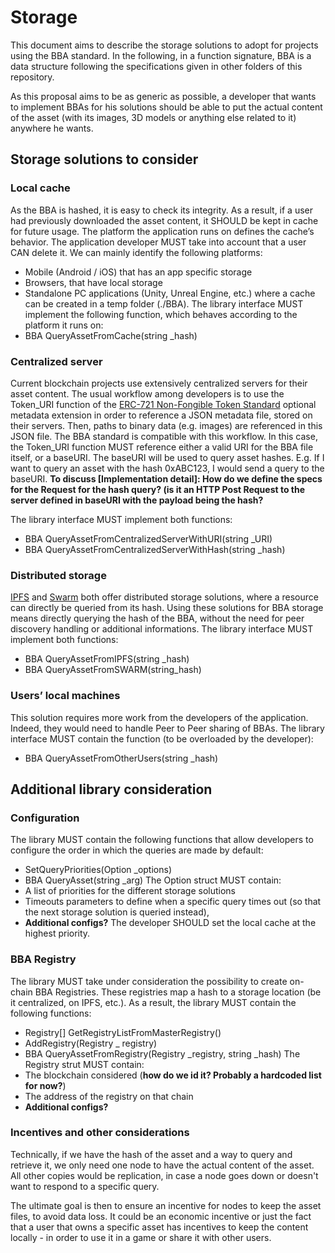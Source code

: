 # Storage

This document aims to describe the storage solutions to adopt for projects using the BBA standard. In the following, in a function signature, BBA is a data structure following the specifications given in other folders of this repository.

As this proposal aims to be as generic as possible, a developer that wants to implement BBAs for his solutions should be able to put the actual content of the asset (with its images, 3D models or anything else related to it) anywhere he wants.

## Storage solutions to consider
### Local cache
As the BBA is hashed, it is easy to check its integrity. As a result, if a user had previously downloaded the asset content, it SHOULD be kept in cache for future usage.
The platform the application runs on defines the cache’s behavior. The application developer MUST take into account that a user CAN delete it. We can mainly identify the following platforms:
-	Mobile (Android / iOS) that has an app specific storage
-	Browsers, that have local storage
-	Standalone PC applications (Unity, Unreal Engine, etc.) where a cache can be created in a temp folder (./BBA).
The library interface MUST implement the following function, which behaves according to the platform it runs on: 
-	BBA QueryAssetFromCache(string _hash)

### Centralized server
Current blockchain projects use extensively centralized servers for their asset content. The usual workflow among developers is to use the Token_URI function of the [ERC-721 Non-Fongible Token Standard](https://github.com/ethereum/EIPs/blob/master/EIPS/eip-721.md) optional metadata extension in order to reference a JSON metadata file, stored on their servers. Then, paths to binary data (e.g. images) are referenced in this JSON file.
The BBA standard is compatible with this workflow. In this case, the Token_URI function MUST reference either a valid URI for the BBA file itself, or a baseURI. The baseURI will be used to query asset hashes. E.g. If I want to query an asset with the hash 0xABC123, I would send a query to the baseURI.
**To discuss [Implementation detail]: How do we define the specs for the Request for the hash query? (is it an HTTP Post Request to the server defined in baseURI with the payload being the hash?**

The library interface MUST implement both functions: 
-	BBA QueryAssetFromCentralizedServerWithURI(string _URI)
-	BBA QueryAssetFromCentralizedServerWithHash(string _hash)

### Distributed storage
[IPFS](https://ipfs.io) and [Swarm](https://swarm-guide.readthedocs.io/en/latest/introduction.html) both offer distributed storage solutions, where a resource can directly be queried from its hash.
Using these solutions for BBA storage means directly querying the hash of the BBA, without the need for peer discovery handling or additional informations.
The library interface MUST implement both functions: 
-	BBA QueryAssetFromIPFS(string _hash)
-	BBA QueryAssetFromSWARM(string_hash)

### Users’ local machines 
This solution requires more work from the developers of the application. Indeed, they would need to handle Peer to Peer sharing of BBAs.
The library interface MUST contain the function (to be overloaded by the developer): 
-	BBA QueryAssetFromOtherUsers(string _hash)

## Additional library consideration
### Configuration
The library MUST contain the following functions that allow developers to configure the order in which the queries are made by default:
-	SetQueryPriorities(Option _options)
-	BBA QueryAsset(string _arg)
The Option struct MUST contain:
-	A list of priorities for the different storage solutions
-	Timeouts parameters to define when a specific query times out (so that the next storage solution is queried instead),
-	**Additional configs?**
The developer SHOULD set the local cache at the highest priority.

### BBA Registry
The library MUST take under consideration the possibility to create on-chain BBA Registries. These registries map a hash to a storage location (be it centralized, on IPFS, etc.).
As a result, the library MUST contain the following functions:
-	Registry[] GetRegistryListFromMasterRegistry()
-	AddRegistry(Registry _ registry)
-	BBA QueryAssetFromRegistry(Registry _registry, string _hash)
The Registry strut MUST contain:
-	The blockchain considered (**how do we id it? Probably a hardcoded list for now?**)
-	The address of the registry on that chain
-	**Additional configs?**

### Incentives and other considerations

Technically, if we have the hash of the asset and a way to query and retrieve it, we only need one node to have the actual content of the asset. All other copies would be replication, in case a node goes down or doesn't want to respond to a specific query.

The ultimate goal is then to ensure an incentive for nodes to keep the asset files, to avoid data loss. It could be an economic incentive or just the fact that a user that owns a specific asset has incentives to keep the content locally - in order to use it in a game or share it with other users.

